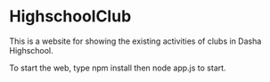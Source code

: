 # HighschoolClub

This is a website for showing the existing activities of clubs in Dasha Highschool.

To start the web, type npm install then node app.js to start.
